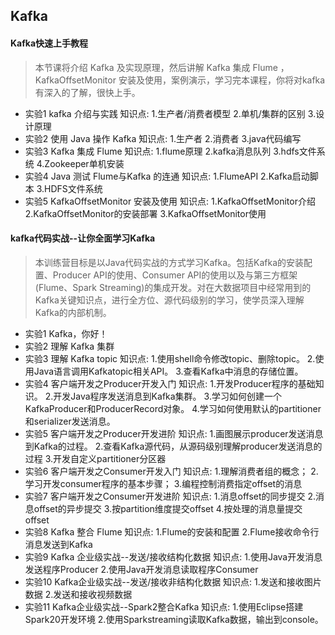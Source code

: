 ## Kafka
#### Kafka快速上手教程
> 本节课将介绍 Kafka 及实现原理，然后讲解 Kafka 集成 Flume ，KafkaOffsetMonitor 安装及使用，案例演示，学习完本课程，你将对kafka有深入的了解，很快上手。
- 实验1  kafka 介绍与实践
知识点: 1.生产者/消费者模型 2.单机/集群的区别 3.设计原理
- 实验2  使用 Java 操作 Kafka
知识点: 1.生产者 2.消费者 3.java代码编写
- 实验3  Kafka 集成 Flume
知识点: 1.flume原理 2.kafka消息队列 3.hdfs文件系统 4.Zookeeper单机安装
- 实验4  Java 测试 Flume与Kafka 的连通
知识点: 1.FlumeAPI 2.Kafka启动脚本 3.HDFS文件系统
- 实验5   KafkaOffsetMonitor 安装及使用
知识点: 1.KafkaOffsetMonitor介绍 2.KafkaOffsetMonitor的安装部署 3.KafkaOffsetMonitor使用

#### kafka代码实战--让你全面学习Kafka
> 本训练营目标是以Java代码实战的方式学习Kafka。包括Kafka的安装配置、Producer API的使用、Consumer API的使用以及与第三方框架(Flume、Spark Streaming)的集成开发。对在大数据项目中经常用到的Kafka关键知识点，进行全方位、源代码级别的学习，使学员深入理解Kafka的内部机制。
- 实验1  Kafka，你好！
- 实验2  理解 Kafka 集群
- 实验3  理解 Kafka topic
知识点: 1.使用shell命令修改topic、删除topic。 2.使用Java语言调用Kafkatopic相关API。 3.查看Kafka中消息的存储位置。
- 实验4  客户端开发之Producer开发入门
知识点: 1.开发Producer程序的基础知识。 2.开发Java程序发送消息到Kafka集群。 3.学习如何创建一个KafkaProducer和ProducerRecord对象。 4.学习如何使用默认的partitioner和serializer发送消息。
- 实验5  客户端开发之Producer开发进阶
知识点: 1.画图展示producer发送消息到Kafka的过程。 2.查看Kafka源代码，从源码级别理解producer发送消息的过程 3.开发自定义partitioner分区器
- 实验6  客户端开发之Consumer开发入门
知识点: 1.理解消费者组的概念； 2.学习开发consumer程序的基本步骤； 3.编程控制消费指定offset的消息
- 实验7  客户端开发之Consumer开发进阶
知识点: 1.消息offset的同步提交 2.消息offset的异步提交 3.按partition维度提交offset 4.按处理的消息量提交offset
- 实验8  Kafka 整合 Flume
知识点: 1.Flume的安装和配置 2.Flume接收命令行消息发送到Kafka
- 实验9  Kafka 企业级实战--发送/接收结构化数据
知识点: 1.使用Java开发消息发送程序Producer 2.使用Java开发消息读取程序Consumer
- 实验10  Kafka企业级实战--发送/接收非结构化数据
知识点: 1.发送和接收图片数据 2.发送和接收视频数据
- 实验11  Kafka企业级实战--Spark2整合Kafka
知识点: 1.使用Eclipse搭建Spark20开发环境 2.使用Sparkstreaming读取Kafka数据，输出到console。
